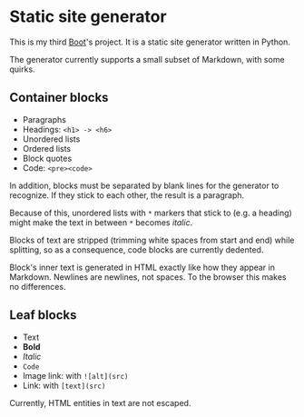 # Static site generator

This is my third [Boot](boot.dev)'s project. It is a static site generator written in Python.

The generator currently supports a small subset of Markdown, with some quirks.

## Container blocks

- Paragraphs
- Headings: `<h1> -> <h6>`
- Unordered lists
- Ordered lists
- Block quotes
- Code: `<pre><code>`

In addition, blocks must be separated by blank lines for the generator to recognize. If they stick to each other, the result is a paragraph.

Because of this, unordered lists with `*` markers that stick to (e.g. a heading) might make the text in between `*` becomes *italic*.

Blocks of text are stripped (trimming white spaces from start and end) while splitting, so as a consequence, code blocks are currently dedented.

Block's inner text is generated in HTML exactly like how they appear in Markdown. Newlines are newlines, not spaces. To the browser this makes no differences.

## Leaf blocks

- Text
- **Bold**
- *Italic*
- `Code`
- Image link: with `![alt](src)`
- Link: with `[text](src)`

Currently, HTML entities in text are not escaped.
